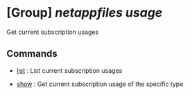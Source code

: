 # [Group] _netappfiles usage_

Get current subscription usages

## Commands

- [list](/Commands/netappfiles/usage/_list.md)
: List current subscription usages

- [show](/Commands/netappfiles/usage/_show.md)
: Get current subscription usage of the specific type
